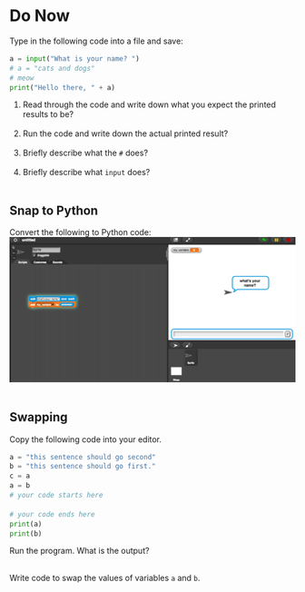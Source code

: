 # Do Now
Type in the following code into a file and save: 

```python
a = input("What is your name? ")
# a = "cats and dogs"
# meow
print("Hello there, " + a)
```

1. Read through the code and write down what you expect the printed results to be?
<br><br>
2. Run the code and write down the actual printed result?
<br><br>
3. Briefly describe what the `#` does? 
<br><br>
4. Briefly describe what `input` does?
<br><br>

## Snap to Python
Convert the following to Python code:
![Snap Input](snap_input.png)
<br>
<br>

## Swapping
Copy the following code into your editor. 

```python
a = "this sentence should go second"
b = "this sentence should go first."  
c = a 
a = b 
# your code starts here

# your code ends here
print(a)
print(b)
```

Run the program. What is the output? 
<br><br>

Write code to swap the values of variables `a` and `b`.
